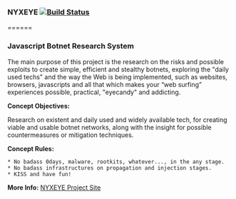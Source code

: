 ### NYXEYE [![Build Status](https://travis-ci.org/undertuga/nyxeye.svg?branch=v1.0)](https://travis-ci.org/undertuga/nyxeye)
======
### Javascript Botnet Research System


The main purpose of this project is the research on the risks and possible exploits to create simple, efficient and stealthy botnets, exploring the "daily used techs" and the way the Web is being implemented, such as websites, browsers, javascripts and all that which makes your “web surfing” experiences possible, practical, "eyecandy" and addicting.


**Concept Objectives:**

Research on existent and daily used and widely available tech, for creating viable and usable botnet networks, along with the insight for possible countermeasures or mitigation techniques.


**Concept Rules:**

	* No badass 0days, malware, rootkits, whatever..., in the any stage.
	* No badass infrastructures on propagation and injection stages.
	* KISS and have fun!


**More Info:** [NYXEYE Project Site](https://undertuga.github.io/nyxeye/)
